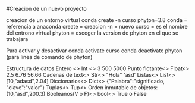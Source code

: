 
#Creacion de un nuevo proyecto 

creacion de un entorno virtual
conda create -n curso phyton=3.8
conda = referencia a anaconda
create = creacion
-n  = nuevo
curso = es el nombre del entrono virtual
phyton = escoger la version de phyton en el que se trabajara


Para activar y desactivar
conda activate curso
conda deactivate
phyton (para linea de comando de phyton)

Estructura de datos
Entero <> Int <> 3 500 5000
Punto flotante<> Float<> 2.5 6.76 56.66
Cadenas de text<> Str<> "Hola" 'asd' 
Listas<> List<> [10,"adasd",2.04]
Diccionarios<> Dict<> {"Palabra":"significado, "clave":"valor"}
Tuplas<> Tup<> Orden inmutable de objetos: (10,"asd",200.3) 
Booleanos(V o F)<> bool<> True o False



